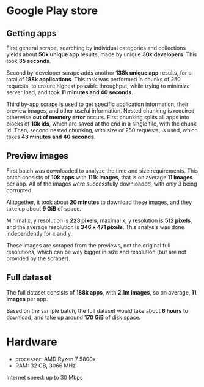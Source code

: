 # Google Play store

## Getting apps
First general scrape, searching by individual categories and collections yields about **50k unique app** results, made by unique **30k developers**. This took **35 seconds**.

Second by-developer scrape adds another **138k unique app** results, for a total of **188k applications**.
This task was performed in chunks of 250 requests, to ensure highest possible throughput, while trying to minimize server load, and took **11 minutes and 40 seconds**.

Third by-app scrape is used to get specific application information, their preview images, and other useful information. Nested chunking is required, otherwise **out of memory error** occurs. First chunking splits all apps into blocks of **10k ids**, which are saved at the end in a single file, with the chunk id. Then, second nested chunking, with size of 250 requests, is used, which takes **43 minutes and 40 seconds**.


## Preview images
First batch was downloaded to analyze the time and size requirements. This batch consists of **10k apps** with **111k images**, that is on average **11 images** per app. All of the images were successfully downloaded, with only 3 being corrupted.

Alltogether, it took about **20 minutes** to download these images, and they take up about **9 GiB** of space.

Minimal x, y resolution is **223 pixels**, maximal x, y resolution is **512 pixels**, and the average resolution is **346 x 471 pixels**. This analysis was done independently for x and y.

These images are scraped from the previews, not the original full resolutions, which can be way bigger in size and resolution (but are not provided by the scraper).

## Full dataset
The full dataset consists of **188k apps**, with **2.1m images**, so on average, **11 images** per app.

Based on the sample batch, the full dataset would take about **6 hours** to download, and take up around **170 GiB** of disk space.


# Hardware
- processor: AMD Ryzen 7 5800x
- RAM: 32 GB, 3066 MHz


Internet speed: up to 30 Mbps
